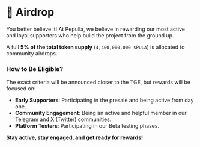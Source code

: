 # 🎉 Airdrop

You better believe it! At Pepulla, we believe in rewarding our most active and loyal supporters who help build the project from the ground up.

A full **5% of the total token supply** (`4,400,000,000 $PULA`) is allocated to community airdrops.

### How to Be Eligible?

The exact criteria will be announced closer to the TGE, but rewards will be focused on:

-   **Early Supporters**: Participating in the presale and being active from day one.
-   **Community Engagement**: Being an active and helpful member in our Telegram and X (Twitter) communities.
-   **Platform Testers**: Participating in our Beta testing phases.

**Stay active, stay engaged, and get ready for rewards!**

